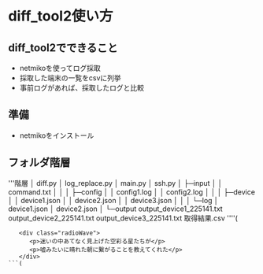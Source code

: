 # diff_tool2使い方

## diff_tool2でできること
* netmikoを使ってログ採取  
* 採取した端末の一覧をcsvに列挙  
* 事前ログがあれば、採取したログと比較  

## 準備
* netmikoをインストール

## フォルダ階層
'''階層
│  diff.py
│  log_replace.py
│  main.py
│  ssh.py
│
├─input
│  │  command.txt
│  │
│  ├─config
│  │      config1.log
│  │      config2.log
│  │
│  ├─device
│  │      device1.json
│  │      device2.json
│  │      device3.json
│  │
│  └─log
│          device1.json
│          device2.json
│
└─output
        output_device1_225141.txt
        output_device2_225141.txt
        output_device3_225141.txt
        取得結果.csv
''''(

```html:sample
   <div class="radioWave">
      <p>迷いの中あてなく見上げた空彩る星たちが</p>
      <p>嘘みたいに晴れた朝に繋がることを教えてくれた</p>
   </div>
```(

